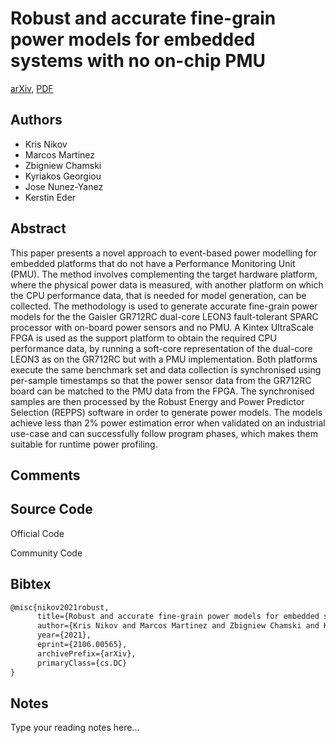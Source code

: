 
# Robust and accurate fine-grain power models for embedded systems with no on-chip PMU

[arXiv](https://arxiv.org/abs/2106.0565), [PDF](https://arxiv.org/pdf/2106.0565.pdf)

## Authors

- Kris Nikov
- Marcos Martinez
- Zbigniew Chamski
- Kyriakos Georgiou
- Jose Nunez-Yanez
- Kerstin Eder

## Abstract

This paper presents a novel approach to event-based power modelling for embedded platforms that do not have a Performance Monitoring Unit (PMU). The method involves complementing the target hardware platform, where the physical power data is measured, with another platform on which the CPU performance data, that is needed for model generation, can be collected. The methodology is used to generate accurate fine-grain power models for the the Gaisler GR712RC dual-core LEON3 fault-tolerant SPARC processor with on-board power sensors and no PMU. A Kintex UltraScale FPGA is used as the support platform to obtain the required CPU performance data, by running a soft-core representation of the dual-core LEON3 as on the GR712RC but with a PMU implementation. Both platforms execute the same benchmark set and data collection is synchronised using per-sample timestamps so that the power sensor data from the GR712RC board can be matched to the PMU data from the FPGA. The synchronised samples are then processed by the Robust Energy and Power Predictor Selection (REPPS) software in order to generate power models. The models achieve less than 2% power estimation error when validated on an industrial use-case and can successfully follow program phases, which makes them suitable for runtime power profiling.

## Comments



## Source Code

Official Code



Community Code



## Bibtex

```tex
@misc{nikov2021robust,
      title={Robust and accurate fine-grain power models for embedded systems with no on-chip PMU}, 
      author={Kris Nikov and Marcos Martinez and Zbigniew Chamski and Kyriakos Georgiou and Jose Nunez-Yanez and Kerstin Eder},
      year={2021},
      eprint={2106.00565},
      archivePrefix={arXiv},
      primaryClass={cs.DC}
}
```

## Notes

Type your reading notes here...

